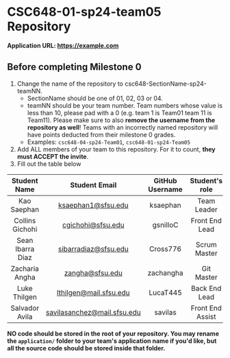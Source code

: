 # CSC648-01-sp24-team05 Repository

**Application URL: <https://example.com>**

## Before completing Milestone 0

1. Change the name of the repository to csc648-SectionName-sp24-teamNN.
   - SectionName should be one of 01, 02, 03 or 04.
   - teamNN should be your team number. Team numbers whose value is less than
     10, please pad with a 0 (e.g. team 1 is Team01 team 11 is Team11). Please
     make sure to also **remove the username from the repository as well**!
     Teams with an incorrectly named repository will have points deducted from
     their milestone 0 grades.
   - Examples: `csc648-04-sp24-Team01`, `csc648-01-sp24-Team05`
2. Add ALL members of your team to this repository. For it to count, **they must
   ACCEPT the invite**.
3. Fill out the table below

| Student Name    | Student Email        | GitHub Username | Student's role |
| :-------------: | :------------------: | :-------------: | :------------: |
| Kao Saephan     | ksaephan1@sfsu.edu   |    ksaephan     |  Team Leader   |
| Collins Gichohi | cgichohi@sfsu.edu    |   gsnilloC      | Front End Lead |
| Sean Ibarra Diaz| sibarradiaz@sfsu.edu |   Cross776      |  Scrum Master  |
| Zacharia Angha  | zangha@sfsu.edu      |   zachangha     |  Git Master    |
| Luke Thilgen    | lthilgen@mail.sfsu.edu|   LucaT445     |  Back End Lead |
| Salvador Avila  |savilasanchez@mail.sfsu.edu | savilas   |Front End Assist|

**NO code should be stored in the root of your repository. You may rename the
`application/` folder to your team's application name if you'd like, but all the
source code should be stored inside that folder.**

